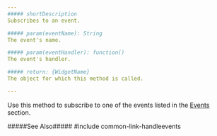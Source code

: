 ```yaml
---
##### shortDescription
Subscribes to an event.

##### param(eventName): String
The event's name.

##### param(eventHandler): function()
The event's handler.

##### return: {WidgetName}
The object for which this method is called.

---
```

Use this method to subscribe to one of the events listed in the [Events](/api-reference/10%20UI%20Widgets/Component/4%20Events '{basewidgetpath}/Events/') section. 

#####See Also#####
#include common-link-handleevents
